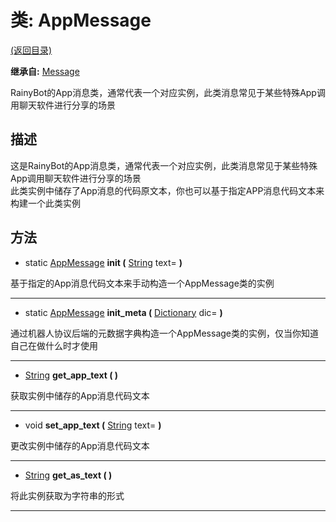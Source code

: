 # 类: AppMessage  
[(返回目录)](README.md)  
  
**继承自:** [Message](Message.md)  
  
RainyBot的App消息类，通常代表一个对应实例，此类消息常见于某些特殊App调用聊天软件进行分享的场景  
  
## 描述  
  
这是RainyBot的App消息类，通常代表一个对应实例，此类消息常见于某些特殊App调用聊天软件进行分享的场景   
此类实例中储存了App消息的代码原文本，你也可以基于指定APP消息代码文本来构建一个此类实例  
  
## 方法 
  
- static [AppMessage](AppMessage.md) **init (** [String](https://docs.godotengine.org/en/latest/classes/class_string.html) text= **)**  
  
基于指定的App消息代码文本来手动构造一个AppMessage类的实例  
  
---  
  
- static [AppMessage](AppMessage.md) **init_meta (** [Dictionary](https://docs.godotengine.org/en/latest/classes/class_dictionary.html) dic= **)**  
  
通过机器人协议后端的元数据字典构造一个AppMessage类的实例，仅当你知道自己在做什么时才使用  
  
---  
  
-  [String](https://docs.godotengine.org/en/latest/classes/class_string.html) **get_app_text ( )**  
  
获取实例中储存的App消息代码文本  
  
---  
  
-  void **set_app_text (** [String](https://docs.godotengine.org/en/latest/classes/class_string.html) text= **)**  
  
更改实例中储存的App消息代码文本  
  
---  
  
-  [String](https://docs.godotengine.org/en/latest/classes/class_string.html) **get_as_text ( )**  
  
将此实例获取为字符串的形式  
  
---  
  

